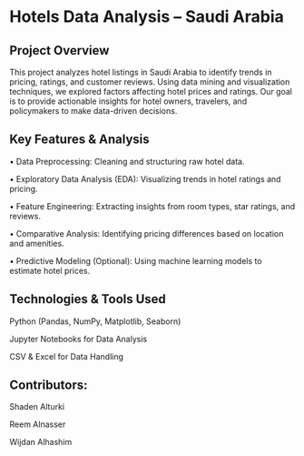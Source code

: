 # Hotels Data Analysis – Saudi Arabia
## Project Overview
This project analyzes hotel listings in Saudi Arabia to identify trends in pricing, ratings, and customer reviews. Using data mining and visualization techniques, we explored factors affecting hotel prices and ratings. Our goal is to provide actionable insights for hotel owners, travelers, and policymakers to make data-driven decisions.

## Key Features & Analysis
• Data Preprocessing: Cleaning and structuring raw hotel data.

• Exploratory Data Analysis (EDA): Visualizing trends in hotel ratings and pricing.

• Feature Engineering: Extracting insights from room types, star ratings, and reviews.

• Comparative Analysis: Identifying pricing differences based on location and amenities.

• Predictive Modeling (Optional): Using machine learning models to estimate hotel prices.

## Technologies & Tools Used
Python (Pandas, NumPy, Matplotlib, Seaborn)

Jupyter Notebooks for Data Analysis

CSV & Excel for Data Handling


## Contributors:
Shaden Alturki

Reem Alnasser

Wijdan Alhashim

